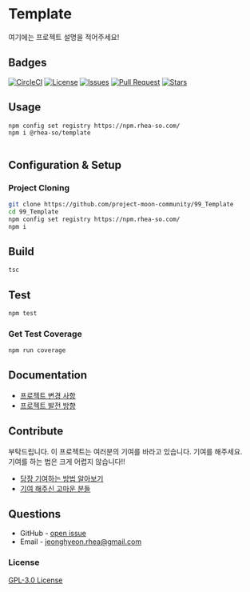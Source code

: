 # Template

여기에는 프로젝트 설명을 적어주세요!

## Badges

<!-- Badges -->
[![CircleCI](https://circleci.com/gh/project-moon-community/99_Template/tree/main.svg?style=svg)](https://circleci.com/gh/project-moon-community/99_Template/tree/main)
[![License](https://img.shields.io/github/license/project-moon-community/99_Template)](https://raw.githubusercontent.com/project-moon-community/99_Template/main/LICENSE)
[![Issues](https://img.shields.io/github/issues/project-moon-community/99_Template)](https://github.com/project-moon-community/99_Template/issues)
[![Pull Request](https://img.shields.io/github/issues-pr/project-moon-community/99_Template)](https://github.com/project-moon-community/99_Template/pulls)
[![Stars](https://img.shields.io/github/stars/project-moon-community/99_Template)](https://github.com/project-moon-community/99_Template)

## Usage

```sh
npm config set registry https://npm.rhea-so.com/
npm i @rhea-so/template
```

```typescript
```

## Configuration & Setup

### Project Cloning

```sh
git clone https://github.com/project-moon-community/99_Template
cd 99_Template
npm config set registry https://npm.rhea-so.com/
npm i
```

## Build 

```sh
tsc
```

## Test

```sh
npm test
```

### Get Test Coverage

```sh
npm run coverage
```

## Documentation

* [프로젝트 변경 사항](https://github.com/project-moon-community/99_Template/blob/main/CHANGELOG.md)
* [프로젝트 발전 방향](https://github.com/project-moon-community/99_Template/blob/main/ROADMAP.md)

## Contribute

부탁드립니다. 이 프로젝트는 여러분의 기여를 바라고 있습니다. 기여를 해주세요.  
기여를 하는 법은 크게 어렵지 않습니다!!

* [당장 기여하는 방법 알아보기](https://github.com/project-moon-community/99_Template/blob/main/CONTRIBUTING.md)
* [기여 해주신 고마운 분들](https://github.com/project-moon-community/99_Template/blob/main/CONTRIBUTORS.md)

## Questions

* GitHub - [open issue](https://github.com/project-moon-community/99_Template/issues)
* Email - [jeonghyeon.rhea@gmail.com](mailto:jeonghyeon.rhea@gmail.com?subject=[GitHub]%20Project%20Moon%20Community-Question)

### License

[GPL-3.0 License](https://github.com/project-moon-community/99_Template/blob/main/LICENSE)